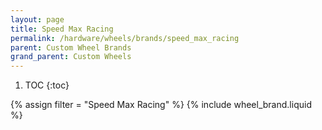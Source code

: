 ```yaml
---
layout: page
title: Speed Max Racing
permalink: /hardware/wheels/brands/speed_max_racing
parent: Custom Wheel Brands
grand_parent: Custom Wheels
---
```


1. TOC
{:toc}

{% assign filter = "Speed Max Racing" %}
{% include wheel_brand.liquid %}

